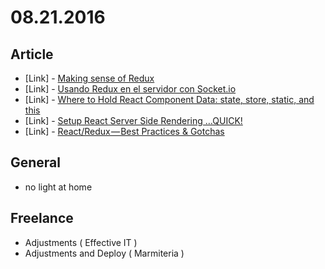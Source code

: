 # 08.21.2016

## Article

- \[Link\] - [Making sense of Redux](https://medium.freecodecamp.com/why-redux-makes-sense-to-me-and-how-i-conceptualize-it-c8a3a9db15ca#.vrfizmpe5)
- \[Link\] - [Usando Redux en el servidor con Socket.io](https://medium.com/react-redux/wip-usando-redux-en-el-servidor-con-socket-io-61e31242e366#.l9q997tp6)
- \[Link\] - [Where to Hold React Component Data: state, store, static, and this](https://medium.freecodecamp.com/where-do-i-belong-a-guide-to-saving-react-component-data-in-state-store-static-and-this-c49b335e2a00#.y5sjz7sy4)
- \[Link\] - [Setup React Server Side Rendering …QUICK!](https://medium.com/@vaibhavnamburi/setup-react-server-side-rendering-quick-61bb7b0927b7#.71wumvg4y)
- \[Link\] - [React/Redux — Best Practices & Gotchas](https://medium.com/@nparsons08/react-redux-best-practices-gotchas-56cf61c1c415#.yn5hy7n04)


## General

- no light at home


## Freelance

- Adjustments ( Effective IT )
- Adjustments and Deploy ( Marmiteria )

